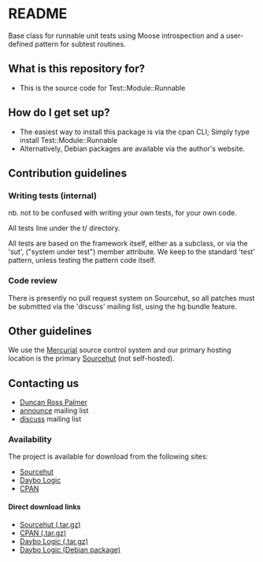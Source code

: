 # README #

Base class for runnable unit tests using Moose introspection
and a user-defined pattern for subtest routines.

## What is this repository for? ##

* This is the source code for Test::Module::Runnable

## How do I get set up? ##

* The easiest way to install this package is via the cpan CLI;
  Simply type install Test::Module::Runnable
* Alternatively, Debian packages are available via the author's website.

## Contribution guidelines ##

### Writing tests (internal) ###

nb. not to be confused with writing your own tests, for your own code.

All tests line under the t/ directory.

All tests are based on the framework itself, either as a subclass, or via the 'sut',
("system under test") member attribute.  We keep to the standard 'test' pattern,
unless testing the pattern code itself.

### Code review ###

There is presently no pull request system on Sourcehut, so all patches must be submitted
via the 'discuss' mailing list, using the hg bundle feature.

## Other guidelines ##

We use the [Mercurial](https://www.mercurial-scm.org/) source control system and our primary hosting location
is the primary [Sourcehut](https://hg.sr.ht/~m6kvm/libtest-module-runnable-perl) (not self-hosted).

## Contacting us ##

* [Duncan Ross Palmer](http://www.daybologic.co.uk/contact.php)
* [announce](https://lists.sr.ht/~m6kvm/libtest-module-runnable-perl-announce) mailing list
* [discuss](https://lists.sr.ht/~m6kvm/libtest-module-runnable-perl-discuss) mailing list

### Availability ###

The project is available for download from the following sites:
* [Sourcehut](https://hg.sr.ht/~m6kvm/libtest-module-runnable-perl)
* [Daybo Logic](http://www.daybologic.co.uk/software.php?content=libtest-module-runnable-perl)
* [CPAN](https://metacpan.org/pod/Test::Module::Runnable)

#### Direct download links ####

* [Sourcehut (.tar.gz)](https://hg.sr.ht/~m6kvm/libtest-module-runnable-perl/archive/libtest-module-runnable-perl-0.4.2.tar.gz)
* [CPAN (.tar.gz)](https://cpan.metacpan.org/authors/id/D/DD/DDRP/Test-Module-Runnable-0.4.2.tar.gz)
* [Daybo Logic (.tar.gz)](http://downloads.daybologic.co.uk/Test-Module-Runnable-0.4.2.tar.gz)
* [Daybo Logic (Debian package)](http://downloads.daybologic.co.uk/libtest-module-runnable-perl_0.4.2_all.deb)
